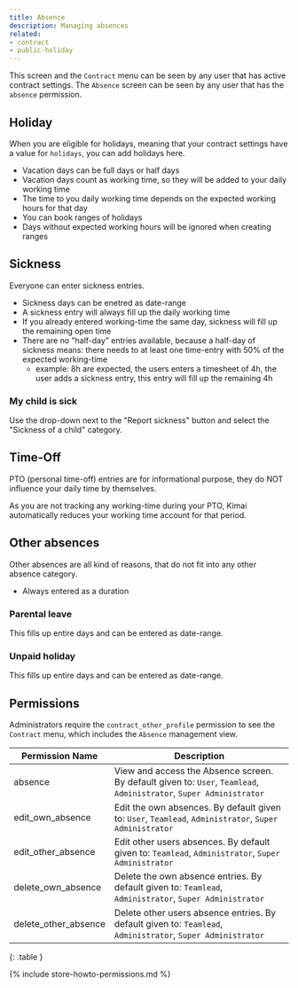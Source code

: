 ```yaml
---
title: Absence
description: Managing absences
related:
- contract
- public-holiday
---
```


This screen and the `Contract` menu can be seen by any user that has active contract settings.
The `Absence` screen can be seen by any user that has the `absence` permission.

## Holiday

When you are eligible for holidays, meaning that your contract settings have a value for `holidays`, you can add holidays here.

- Vacation days can be full days or half days
- Vacation days count as working time, so they will be added to your daily working time
- The time to you daily working time depends on the expected working hours for that day
- You can book ranges of holidays
- Days without expected working hours will be ignored when creating ranges

## Sickness

Everyone can enter sickness entries. 

- Sickness days can be enetred as date-range
- A sickness entry will always fill up the daily working time
- If you already entered working-time the same day, sickness will fill up the remaining open time
- There are no "half-day" entries available, because a half-day of sickness means: there needs to at least one time-entry with 50% of the expected working-time
  - example: 8h are expected, the users enters a timesheet of 4h, the user adds a sickness entry, this entry will fill up the remaining 4h

### My child is sick

Use the drop-down next to the "Report sickness" button and select the "Sickness of a child" category.

## Time-Off

PTO (personal time-off) entries are for informational purpose, they do NOT influence your daily time by themselves.

As you are not tracking any working-time during your PTO, Kimai automatically reduces your working time account for that period.

## Other absences

Other absences are all kind of reasons, that do not fit into any other absence category. 

- Always entered as a duration  

### Parental leave

This fills up entire days and can be entered as date-range.

### Unpaid holiday

This fills up entire days and can be entered as date-range.

## Permissions

Administrators require the `contract_other_profile` permission to see the `Contract` menu, which includes the `Absence` management view.

| Permission Name          | Description                                                                                                                                                                                                   |
|--------------------------|---------------------------------------------------------------------------------------------------------------------------------------------------------------------------------------------------------------|
| absence                  | View and access the Absence screen. By default given to: `User`, `Teamlead`, `Administrator`, `Super Administrator`                                                                                           |
| edit_own_absence         | Edit the own absences. By default given to: `User`, `Teamlead`, `Administrator`, `Super Administrator`                                                                                                        | 
| edit_other_absence       | Edit other users absences. By default given to: `Teamlead`, `Administrator`, `Super Administrator`                                                                                                            |
| delete_own_absence       | Delete the own absence entries. By default given to: `Teamlead`, `Administrator`, `Super Administrator`                                                                                                       |
| delete_other_absence     | Delete other users absence entries. By default given to: `Teamlead`, `Administrator`, `Super Administrator`                                                                                                   |
{: .table }

{% include store-howto-permissions.md %}
